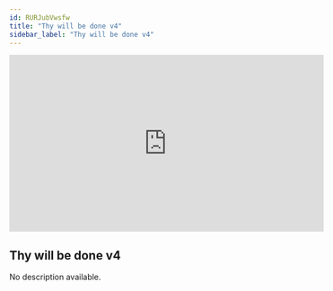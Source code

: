 ```yaml
---
id: RURJubVwsfw
title: "Thy will be done v4"
sidebar_label: "Thy will be done v4"
---
```


<div class="video-float-container">
  <iframe
    width="560"
    height="315"
    src="https://www.youtube.com/embed/RURJubVwsfw"
    title="YouTube video player"
    frameborder="0"
    allow="accelerometer; autoplay; clipboard-write; encrypted-media; gyroscope; picture-in-picture; web-share"
    referrerpolicy="strict-origin-when-cross-origin"
    allowfullscreen
  ></iframe>
</div>

## Thy will be done v4

No description available.

